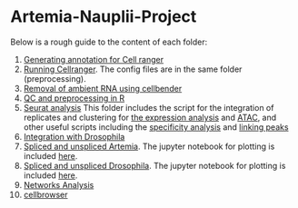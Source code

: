 # Artemia-Nauplii-Project
Below is a rough guide to the content of each folder:

1. [Generating annotation for Cell ranger](https://github.com/Melkrewi/Artemia-snRNAseq-Project/blob/main/annotation/README.md)
2. [Running Cellranger](https://github.com/Melkrewi/Artemia-snRNAseq-Project/blob/main/preprocessing/cellranger.md). The config files are in the same folder (preprocessing).
3. [Removal of ambient RNA using cellbender](https://github.com/Melkrewi/Artemia-snRNAseq-Project/blob/main/ambient_rna_removal/cellbender.md)
4. [QC and preprocessing in R](https://github.com/Melkrewi/Artemia-snRNAseq-Project/tree/main/QC)
5. [Seurat analysis](https://github.com/Melkrewi/Artemia-snRNAseq-Project/tree/main/analysis) This folder includes the script for the integration of replicates and clustering for [the expression analysis](https://github.com/Melkrewi/Artemia-snRNAseq-Project/blob/main/analysis/run_analysis_Harmony_DUBStepR.R) and [ATAC](https://github.com/Melkrewi/Artemia-snRNAseq-Project/blob/main/analysis/run_analysis_seurat_atac_only_new_2.R), and other useful scripts including the [specificity analysis](https://github.com/Melkrewi/Artemia-snRNAseq-Project/blob/main/analysis/specificity_analysis.R) and [linking peaks](https://github.com/Melkrewi/Artemia-snRNAseq-Project/blob/main/analysis/add_peaks.R) 
6. [Integration with Drosophila](https://github.com/Melkrewi/Artemia-snRNAseq-Project/blob/main/integration_with_drosophila/README.md)
7. [Spliced and unspliced Artemia](https://github.com/Melkrewi/Artemia-snRNAseq-Project/blob/main/Velocyto/Artemia/README.md). The jupyter notebook for plotting is included [here](https://github.com/Melkrewi/Artemia-snRNAseq-Project/blob/main/Velocyto/Artemia/RNA_velocity.ipynb).
8. [Spliced and unspliced Drosophila](https://github.com/Melkrewi/Artemia-snRNAseq-Project/blob/main/Velocyto/Drosophila/README.md). The jupyter notebook for plotting is included [here](https://github.com/Melkrewi/Artemia-snRNAseq-Project/blob/main/Velocyto/Drosophila/drosophila.ipynb).
9. [Networks Analysis](https://github.com/Melkrewi/Artemia-snRNAseq-Project/tree/main/Networks)
10. [cellbrowser](https://github.com/Melkrewi/Artemia-snRNAseq-Project/blob/main/cellbrowser.md)
